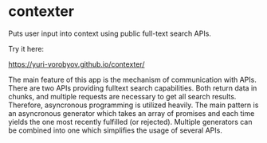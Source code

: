 # contexter

Puts user input into context using public full-text search APIs.

Try it here:

https://yuri-vorobyov.github.io/contexter/

The main feature of this app is the mechanism of communication with APIs. There are two APIs providing fulltext search capabilities. Both return data in chunks, and multiple requests are necessary to get all search results. Therefore, asyncronous programming is utilized heavily. The main pattern is an asyncronous generator which takes an array of promises and each time yields the one most recently fulfilled (or rejected). Multiple generators can be combined into one which simplifies the usage of several APIs.
